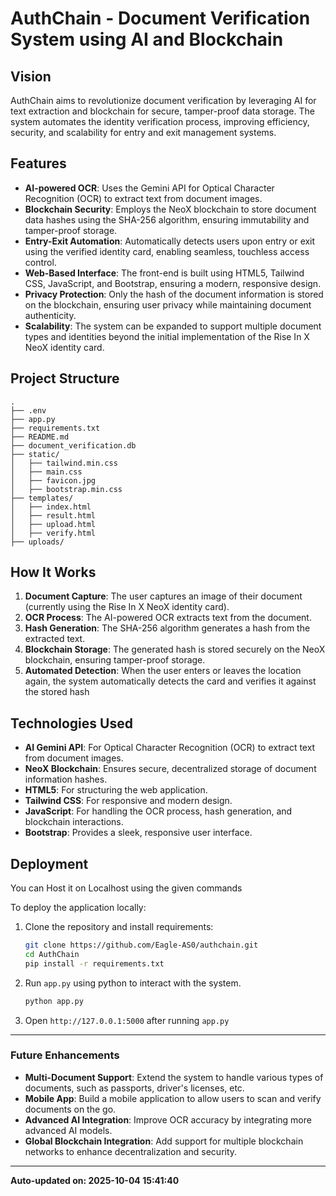 # **AuthChain** - Document Verification System using AI and Blockchain

## **Vision**
AuthChain aims to revolutionize document verification by leveraging AI for text extraction and blockchain for secure, tamper-proof data storage. The system automates the identity verification process, improving efficiency, security, and scalability for entry and exit management systems.

## **Features**
- **AI-powered OCR**: Uses the Gemini API for Optical Character Recognition (OCR) to extract text from document images.
- **Blockchain Security**: Employs the NeoX blockchain to store document data hashes using the SHA-256 algorithm, ensuring immutability and tamper-proof storage.
- **Entry-Exit Automation**: Automatically detects users upon entry or exit using the verified identity card, enabling seamless, touchless access control.
- **Web-Based Interface**: The front-end is built using HTML5, Tailwind CSS, JavaScript, and Bootstrap, ensuring a modern, responsive design.
- **Privacy Protection**: Only the hash of the document information is stored on the blockchain, ensuring user privacy while maintaining document authenticity.
- **Scalability**: The system can be expanded to support multiple document types and identities beyond the initial implementation of the Rise In X NeoX identity card.

## **Project Structure**
```
.
├── .env
├── app.py
├── requirements.txt
├── README.md
├── document_verification.db
├── static/
│   ├── tailwind.min.css
│   ├── main.css
│   ├── favicon.jpg
│   ├── bootstrap.min.css
├── templates/
│   ├── index.html
│   ├── result.html
│   ├── upload.html
│   ├── verify.html
├── uploads/
```

## **How It Works**
1. **Document Capture**: The user captures an image of their document (currently using the Rise In X NeoX identity card).
2. **OCR Process**: The AI-powered OCR extracts text from the document.
3. **Hash Generation**: The SHA-256 algorithm generates a hash from the extracted text.
4. **Blockchain Storage**: The generated hash is stored securely on the NeoX blockchain, ensuring tamper-proof storage.
5. **Automated Detection**: When the user enters or leaves the location again, the system automatically detects the card and verifies it against the stored hash

## **Technologies Used**
- **AI Gemini API**: For Optical Character Recognition (OCR) to extract text from document images.
- **NeoX Blockchain**: Ensures secure, decentralized storage of document information hashes.
- **HTML5**: For structuring the web application.
- **Tailwind CSS**: For responsive and modern design.
- **JavaScript**: For handling the OCR process, hash generation, and blockchain interactions.
- **Bootstrap**: Provides a sleek, responsive user interface.

## **Deployment**
You can Host it on Localhost
using the given commands

To deploy the application locally:

1. Clone the repository and install requirements:
   ```bash
   git clone https://github.com/Eagle-AS0/authchain.git
   cd AuthChain
   pip install -r requirements.txt
   ```
2. Run `app.py` using python to interact with the system.
   ```bash
   python app.py
   ```
3. Open `http://127.0.0.1:5000` after running `app.py`

---

### **Future Enhancements**
- **Multi-Document Support**: Extend the system to handle various types of documents, such as passports, driver's licenses, etc.
- **Mobile App**: Build a mobile application to allow users to scan and verify documents on the go.
- **Advanced AI Integration**: Improve OCR accuracy by integrating more advanced AI models.
- **Global Blockchain Integration**: Add support for multiple blockchain networks to enhance decentralization and security.

---


**Auto-updated on: 2025-10-04 15:41:40**
